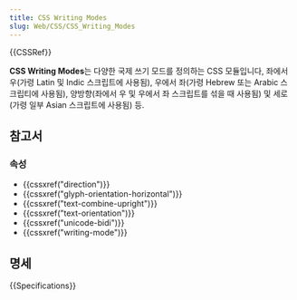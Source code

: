 ```yaml
---
title: CSS Writing Modes
slug: Web/CSS/CSS_Writing_Modes
---
```


{{CSSRef}}

**CSS Writing Modes**는 다양한 국제 쓰기 모드를 정의하는 CSS 모듈입니다, 좌에서 우(가령 Latin 및 Indic 스크립트에 사용됨), 우에서 좌(가령 Hebrew 또는 Arabic 스크립티에 사용됨), 양방향(좌에서 우 및 우에서 좌 스크립트를 섞을 때 사용됨) 및 세로(가령 일부 Asian 스크립트에 사용됨) 등.

## 참고서

### 속성

- {{cssxref("direction")}}
- {{cssxref("glyph-orientation-horizontal")}}
- {{cssxref("text-combine-upright")}}
- {{cssxref("text-orientation")}}
- {{cssxref("unicode-bidi")}}
- {{cssxref("writing-mode")}}

## 명세

{{Specifications}}
